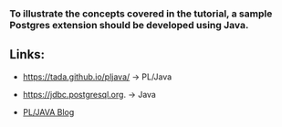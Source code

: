 ### To illustrate the concepts covered in the tutorial, a sample Postgres extension should be developed using Java.

## Links:
- https://tada.github.io/pljava/   -> PL/Java 
- https://jdbc.postgresql.org. -> Java 

- [PL/JAVA Blog](https://www.javacodegeeks.com/2015/08/installing-postgresql-pljava-as-a-postgresql-extension.html)
